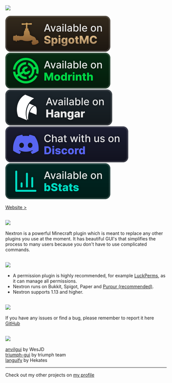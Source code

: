 <img src="https://i.imgur.com/yUhptaN.png" />

[![Available on SpigotMC](https://raw.githubusercontent.com/vLuckyyy/badges/main/available-on-spigotmc.svg)](https://www.spigotmc.org/resources/nextron.106476/)
[![Available on Modrinth](https://raw.githubusercontent.com/vLuckyyy/badges/main/avaiable-on-modrinth.svg)](https://modrinth.com/plugin/nextron)
[![Available on Hangar](https://raw.githubusercontent.com/vLuckyyy/badges/main/avaiable-on-hangar.svg)](https://hangar.papermc.io/0PandaDEV/Nextron)
<br>[![Chat on Discord](https://raw.githubusercontent.com/vLuckyyy/badges/main//chat-with-us-on-discord.svg)](https://discord.gg/invite/Y7SbYphVw9)
[![Available on BStats](https://raw.githubusercontent.com/vLuckyyy/badges/main/available-on-bstats.svg)](https://bstats.org/plugin/bukkit/Nextron/20704)

[Website >](https://nextron.pandadev.net?q=modrinth)

<br>

<img src="https://i.imgur.com/Dmsuye5.png" height="54px"/>

Nextron is a powerful Minecraft plugin which is meant to replace any other plugins you use at the moment. It has
beautiful GUI's that simplifies the process to many users because you don't have to use complicated commands.

<br>

<img src="https://i.imgur.com/Bpfp6b4.png" height="54px"/>

- A permission plugin is highly recommended, for example [LuckPerms](https://luckperms.net/), as it can manage all
  permissions.
- Nextron runs on Bukkit, Spigot, Paper and [Purpur (recommended)](https://purpurmc.org/).
- Nextron supports 1.13 and higher.

<br>

<img src="https://i.imgur.com/0kxCPzO.png" height="54px"/>

If you have any issues or find a bug, please remember to report it
here [GitHub](https://github.com/0PandaDEV/Nextron/issues)

<br>

<img src="https://i.imgur.com/YfDo4AW.png" height="54px"/>

[anvilgui](https://github.com/WesJD/AnvilGUI) by WesJD <br>
[triumph-gui](https://github.com/TriumphTeam/triumph-gui) by triumph team <br>
[languify](https://github.com/Hekates/Languify) by Hekates

***

Check out my other projects on [my profile](https://modrinth.com/user/PandaDEV)
